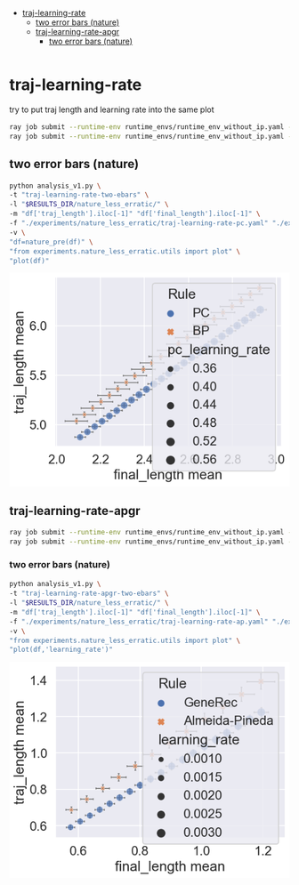 <!-- TOC -->

- [traj-learning-rate](#traj-learning-rate)
  - [two error bars (nature)](#two-error-bars-nature)
  - [traj-learning-rate-apgr](#traj-learning-rate-apgr)
    - [two error bars (nature)](#two-error-bars-nature-1)

<!-- /TOC -->

```bash

```

<!-- # random data all

random data, all measurements are studied

```bash
ray job submit --runtime-env runtime_envs/runtime_env_without_ip.yaml --address $pssr -- python main.py -c nature_less_erratic/rand-data-all
```

```bash
running
python analysis_v1.py \
-t "rand-data-all" \
-l "$RESULTS_DIR/nature_less_erratic/" \
-m "df['measure_result'].iloc[-1]" \
-f "./experiments/nature_less_erratic/rand-data-all.yaml" \
-g 'measure' \
-v \
"df=nature_pre(df)" \
"g=nature_relplot(data=df,x='pc_learning_rate',y='measure_result',hue='Rule',row='iteration_end',col='num_datapoints',sharey=False).set(xscale='log',yscale='log')" \
"nature_post(g,is_grid=True)"
```

[doc](./rand-data-all.md)

# angle based

## real dataset

### base

with some search

```bash
ray job submit --runtime-env runtime_envs/runtime_env_without_ip.yaml --address $pssr -- python main.py -c nature_less_erratic/base
```

```bash
python analysis_v1.py \
-t "base" \
-l "$RESULTS_DIR/nature_less_erratic/" \
-m "df['consistency'].iloc[-1]" \
-f "./experiments/nature_less_erratic/base.yaml" \
-v \
"df=nature_pre(df)" \
"g=nature_relplot(data=df,x='pc_learning_rate',y='consistency',hue='Rule',col='type').set(xscale='log')" \
"nature_post(g,is_grid=True)"
```

![](./base-.png)

### base-nature

focus on one config

weird, try random data, quit, not applied in nature

```bash
ray job submit --runtime-env runtime_envs/runtime_env_without_ip.yaml --address $pssr -- python main.py -c nature_less_erratic/base-nature
```

```bash
python analysis_v1.py \
-t "base-nature" \
-l "$RESULTS_DIR/nature_less_erratic/" \
-m "df['consistency'].iloc[-1]" \
-f "./experiments/nature_less_erratic/base-nature.yaml" \
-v \
"df=nature_pre(df)" \
"g=nature_relplot(data=df,x='pc_learning_rate',y='consistency',hue='Rule', col='Inference rate')" \
"nature_post(g,is_grid=True)"
```

![](./base-nature-.png)

### base-apgr

same as the above but ap and gr

```bash
ray job submit --runtime-env runtime_envs/runtime_env_without_ip.yaml --address $pssr -- python main.py -c nature_less_erratic/base-apgr
```

```bash
python analysis_v1.py \
-t "base-apgr" \
-l "$RESULTS_DIR/nature_less_erratic/" \
-m "df['consistency'].iloc[-1]" \
-f "./experiments/nature_less_erratic/base-apgr.yaml" \
-v \
"g=nature_relplot(data=df,x='pc_learning_rate',y='consistency',hue='Rule', col='Inference rate',sharey=False).set(xscale='log')" \
"nature_post(g,is_grid=True)"
```

![](./base-apgr-.png)

# length based

## random data

randomly generated a batch of data

### base-path-rand-data

```bash
ray job submit --runtime-env runtime_envs/runtime_env_without_ip.yaml --address $pssr -- python main.py -c nature_less_erratic/base-path-rand-data -m T1
```

```bash
python analysis_v1.py \
-t "base-path-rand-data" \
-l "$RESULTS_DIR/nature_less_erratic/" \
-m "df['trace_rate'].iloc[-1]" \
-f "./experiments/nature_less_erratic/base-path-rand-data.yaml" \
-v \
"df=nature_pre(df)" \
"g=nature_relplot(data=df,x='pc_learning_rate',y='trace_rate',hue='Rule',row='iteration_end',col='num_datapoints').set(xscale='log')" \
"nature_post(g,is_grid=True)"
```

![](./base-path-rand-data-.png)

### length of final vector as the x axis

length of final vector as the x axis

```bash
python analysis_v1.py \
-t "base-path-rand-data-x-length" \
-l "$RESULTS_DIR/nature_less_erratic/" \
-m "df['traj_length'].iloc[-1]" "df['final_length'].iloc[-1]" \
-f "./experiments/nature_less_erratic/base-path-rand-data.yaml" \
-g "pc_learning_rate" \
-v \
"df=nature_pre(df)" \
"g=sns.displot(kind='kde',data=df,x='final_length',y='traj_length',hue='Rule',facet_kws={'sharey':False,'sharex':False})"
```

[md](./base-path-rand-data-x-length.md)

```bash
python analysis_v1.py \
-t "base-path-rand-data-x-length-focus" \
-l "$RESULTS_DIR/nature_less_erratic/" \
-m "df['traj_length'].iloc[-1]" "df['final_length'].iloc[-1]" \
-f "./experiments/nature_less_erratic/base-path-rand-data.yaml" \
-v \
"df=nature_pre(df)" \
"df=filter_dataframe_by_dict(df,{'pc_learning_rate':0.1})" \
"g=sns.jointplot(data=df,x='final_length',y='traj_length',hue='Rule',kind='kde')"
```

![](./base-path-rand-data-x-length-focus-.png)

```bash
ray job submit --runtime-env runtime_envs/runtime_env_without_ip.yaml --address $pssr -- python main.py -c nature_less_erratic/base-path-rand-data -m T1
```

```bash
python analysis_v1.py \
-t "base-path-rand-data-x-length-focus-new" \
-l "$RESULTS_DIR/nature_less_erratic/" \
-m "df['traj_length'].iloc[-1]" "df['final_length'].iloc[-1]" \
-f "./experiments/nature_less_erratic/base-path-rand-data.yaml" \
-v \
"df=nature_pre(df)" \
"g=sns.relplot(data=df,x='final_length',y='traj_length',hue='Rule',size='pc_learning_rate',col='seed')"
```

![](./base-path-rand-data-x-length-focus-new-.png)

## base-path-rand-one-data

randomly generated one single data

```bash
ray job submit --runtime-env runtime_envs/runtime_env_without_ip.yaml --address $pssr -- python main.py -c nature_less_erratic/base-path-rand-one-data
```

```bash
python analysis_v1.py \
-t "base-path-rand-one-data" \
-l "$RESULTS_DIR/nature_less_erratic/" \
-m "df['trace_rate'].iloc[-1]" \
-f "./experiments/nature_less_erratic/base-path-rand-one-data.yaml" \
-v \
"df=nature_pre(df)" \
"g=nature_relplot(data=df,x='pc_learning_rate',y='trace_rate',hue='Rule',row='iteration_end',col='num_datapoints',sharey=False).set(xscale='log',yscale='log')" \
"nature_post(g,is_grid=True)"
```

![](./base-path-rand-one-data-.png) -->

# traj-learning-rate

try to put traj length and learning rate into the same plot

```bash
ray job submit --runtime-env runtime_envs/runtime_env_without_ip.yaml --address $pssr -- python main.py -c nature_less_erratic/traj-learning-rate-pc
ray job submit --runtime-env runtime_envs/runtime_env_without_ip.yaml --address $pssr -- python main.py -c nature_less_erratic/traj-learning-rate-bp
```

<!-- ```bash
python analysis_v1.py \
-t "traj-learning-rate" \
-l "$RESULTS_DIR/nature_less_erratic/" \
-m "df['traj_length'].iloc[-1]" "df['final_length'].iloc[-1]" \
-f "./experiments/nature_less_erratic/traj-learning-rate-pc.yaml" "./experiments/nature_less_erratic/traj-learning-rate-bp.yaml" \
-v \
"df=nature_pre(df)" \
"g=sns.relplot(data=df,x='final_length',y='traj_length',hue='Rule',size='pc_learning_rate',style='Rule',alpha=0.75,col='seed',col_wrap=3)"
```

![](./traj-learning-rate-.png) -->

## two error bars (nature)

```bash
python analysis_v1.py \
-t "traj-learning-rate-two-ebars" \
-l "$RESULTS_DIR/nature_less_erratic/" \
-m "df['traj_length'].iloc[-1]" "df['final_length'].iloc[-1]" \
-f "./experiments/nature_less_erratic/traj-learning-rate-pc.yaml" "./experiments/nature_less_erratic/traj-learning-rate-bp.yaml" \
-v \
"df=nature_pre(df)" \
"from experiments.nature_less_erratic.utils import plot" \
"plot(df)"
```

![](./traj-learning-rate-two-ebars-.png)

## traj-learning-rate-apgr

```bash
ray job submit --runtime-env runtime_envs/runtime_env_without_ip.yaml --address $pssr -- python main.py -c nature_less_erratic/traj-learning-rate-ap
ray job submit --runtime-env runtime_envs/runtime_env_without_ip.yaml --address $pssr -- python main.py -c nature_less_erratic/traj-learning-rate-gr
```

### two error bars (nature)

```bash
python analysis_v1.py \
-t "traj-learning-rate-apgr-two-ebars" \
-l "$RESULTS_DIR/nature_less_erratic/" \
-m "df['traj_length'].iloc[-1]" "df['final_length'].iloc[-1]" \
-f "./experiments/nature_less_erratic/traj-learning-rate-ap.yaml" "./experiments/nature_less_erratic/traj-learning-rate-gr.yaml" \
-v \
"from experiments.nature_less_erratic.utils import plot" \
"plot(df,'learning_rate')"
```

![](./traj-learning-rate-apgr-two-ebars-.png)
